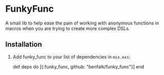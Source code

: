 # FunkyFunc

A small lib to help ease the pain of working with anonymous functions in
macros when you are trying to create more complex DSLs.


## Installation

  1. Add funky_func to your list of dependencies in `mix.exs`:

        def deps do
          [{:funky_func, github: "benfalk/funky_func"}]
        end


